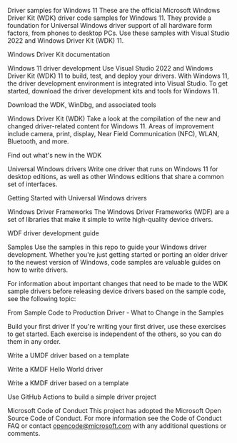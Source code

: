 Driver samples for Windows 11
These are the official Microsoft Windows Driver Kit (WDK) driver code samples for Windows 11. They provide a foundation for Universal Windows driver support of all hardware form factors, from phones to desktop PCs. Use these samples with Visual Studio 2022 and Windows Driver Kit (WDK) 11.

Windows Driver Kit documentation

Windows 11 driver development
Use Visual Studio 2022 and Windows Driver Kit (WDK) 11 to build, test, and deploy your drivers. With Windows 11, the driver development environment is integrated into Visual Studio. To get started, download the driver development kits and tools for Windows 11.

Download the WDK, WinDbg, and associated tools

Windows Driver Kit (WDK)
Take a look at the compilation of the new and changed driver-related content for Windows 11. Areas of improvement include camera, print, display, Near Field Communication (NFC), WLAN, Bluetooth, and more.

Find out what's new in the WDK

Universal Windows drivers
Write one driver that runs on Windows 11 for desktop editions, as well as other Windows editions that share a common set of interfaces.

Getting Started with Universal Windows drivers

Windows Driver Frameworks
The Windows Driver Frameworks (WDF) are a set of libraries that make it simple to write high-quality device drivers.

WDF driver development guide

Samples
Use the samples in this repo to guide your Windows driver development. Whether you're just getting started or porting an older driver to the newest version of Windows, code samples are valuable guides on how to write drivers.

For information about important changes that need to be made to the WDK sample drivers before releasing device drivers based on the sample code, see the following topic:

From Sample Code to Production Driver - What to Change in the Samples

Build your first driver
If you're writing your first driver, use these exercises to get started. Each exercise is independent of the others, so you can do them in any order.

Write a UMDF driver based on a template

Write a KMDF Hello World driver

Write a KMDF driver based on a template

Use GitHub Actions to build a simple driver project

Microsoft Code of Conduct
This project has adopted the Microsoft Open Source Code of Conduct. For more information see the Code of Conduct FAQ or contact opencode@microsoft.com with any additional questions or comments.

